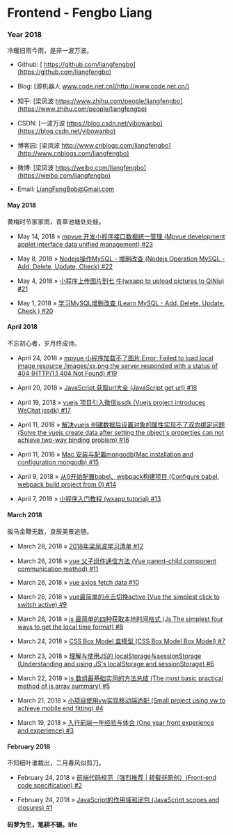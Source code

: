 # Frontend - Fengbo Liang

### Year 2018

冷暖旧雨今雨，是非一波万波。

- Github: [ https://github.com/liangfengbo](https://github.com/liangfengbo)

- Blog: [源机器人 www.code.net.cn](http://www.code.net.cn/)

- 知乎: [梁凤波 https://www.zhihu.com/people/liangfengbo](https://www.zhihu.com/people/liangfengbo)

- CSDN: [一波万波 https://blog.csdn.net/yibowanbo](https://blog.csdn.net/yibowanbo)

- 博客园: [梁凤波 http://www.cnblogs.com/liangfengbo](http://www.cnblogs.com/liangfengbo) 

- 微博: [梁凤波 https://weibo.com/liangfengbo](https://weibo.com/liangfengbo)

- Email: LiangFengBob@Gmail.com


#### May 2018

黄梅时节家家雨，青草池塘处处蛙。

 - May 14, 2018 » [mpvue 开发小程序接口数据统一管理 (Mpvue development applet interface data unified management) #23](https://github.com/liangfengbo/frontend/issues/23)

 - May 8, 2018 » [Nodejs操作MySQL - 增删改查 (Nodejs Operation MySQL - Add, Delete, Update, Check) #22](https://github.com/liangfengbo/frontend/issues/22)
 
 - May 4, 2018 » [小程序上传图片到七 牛(wxapp to upload pictures to QiNiu) #21](https://github.com/liangfengbo/frontend/issues/21)
 
 - May 1, 2018 » [学习MySQL增删改查 (Learn MySQL - Add, Delete, Update, Check ) #20](https://github.com/liangfengbo/frontend/issues/20)
 

#### April 2018

不忘初心者，岁月终成诗。

 - April 24, 2018 » [mpvue 小程序加载不了图片 Error: Failed to load local image resource /images/xx.png the server responded with a status of 404 (HTTP/1.1 404 Not Found) #19](https://github.com/liangfengbo/frontend/issues/19)

 - April 20, 2018 » [JavaScript 获取url大全 (JavaScript get url) #18](https://github.com/liangfengbo/frontend/issues/18)

 - April 19, 2018 » [vuejs 项目引入微信jssdk (Vuejs project introduces WeChat jssdk) #17](https://github.com/liangfengbo/frontend/issues/17)

 - April 11, 2018 » [解决vuejs 创建数据后设置对象的属性实现不了双向绑定问题 (Solve the vuejs create data after setting the object's properties can not achieve two-way binding problem) #16](https://github.com/liangfengbo/frontend/issues/16)

 - April 11, 2018 » [Mac 安装与配置mongodb(Mac installation and configuration mongodb) #15](https://github.com/liangfengbo/frontend/issues/15)

 - April 9, 2018 » [从0开始配置babel、webpack构建项目 (Configure babel, webpack build project from 0) #14](https://github.com/liangfengbo/frontend/issues/14)

 - April 7, 2018 » [小程序入门教程 (wxapp tutorial) #13](https://github.com/liangfengbo/frontend/issues/13)


#### March 2018

骏马金鞭无数，良辰美景追随。

- March 28, 2018 » [2018年梁凤波学习清单 #12](https://github.com/liangfengbo/frontend/issues/12)

- March 26, 2018 » [vue 父子组件通信方法 (Vue parent-child component communication method) #11](https://github.com/liangfengbo/frontend/issues/11)

- March 26, 2018 » [vue axios fetch data #10](https://github.com/liangfengbo/frontend/issues/10)

- March 26, 2018 » [vue最简单的点击切换active (Vue the simplest click to switch active) #9](https://github.com/liangfengbo/frontend/issues/9)

- March 26, 2018 » [js 最简单的四种获取本地时间格式 (Js The simplest four ways to get the local time format) #8](https://github.com/liangfengbo/frontend/issues/8)

- March 24, 2018 » [CSS Box Model 盒模型 (CSS Box Model Box Model) #7](https://github.com/liangfengbo/frontend/issues/7)

- March 23, 2018 » [理解与使用JS的 localStorage与sessionStorage (Understanding and using JS's localStorage and sessionStorage) #6](https://github.com/liangfengbo/frontend/issues/6)

- March 22, 2018 » [js 数组最基础实用的方法总结 (The most basic practical method of js array summary)  #5](https://github.com/liangfengbo/frontend/issues/5)

- March 21, 2018 » [小项目使用vw实现移动端适配 (Small project using vw to achieve mobile end fitting) #4](https://github.com/liangfengbo/frontend/issues/4)

- March 19, 2018 » [入行前端一年经验与体会 (One year front experience and experience) #3](https://github.com/liangfengbo/frontend/issues/3)

#### February 2018
 
不知细叶谁裁出，二月春风似剪刀。

- February 24, 2018 » [前端代码规范（强烈推荐 | 转载非原创）(Front-end code specification)  #2](https://github.com/liangfengbo/frontend/issues/2)
    
- February 24, 2018 » [JavaScript的作用域和闭包 (JavaScript scopes and closures) #1](https://github.com/liangfengbo/frontend/issues/1)

#### 码梦为生，笔耕不辍。life
